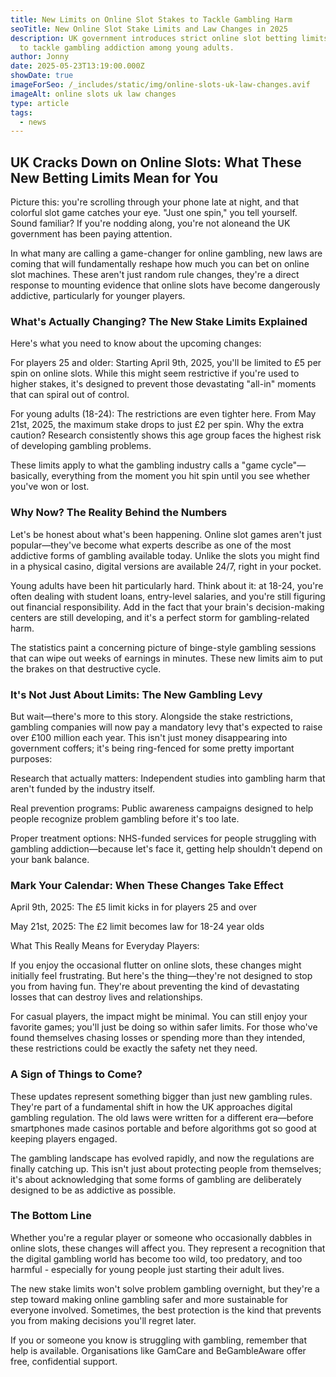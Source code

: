 ```yaml
---
title: New Limits on Online Slot Stakes to Tackle Gambling Harm
seoTitle: New Online Slot Stake Limits and Law Changes in 2025
description: UK government introduces strict online slot betting limits in 2025
  to tackle gambling addiction among young adults.
author: Jonny
date: 2025-05-23T13:19:00.000Z
showDate: true
imageForSeo: /_includes/static/img/online-slots-uk-law-changes.avif
imageAlt: online slots uk law changes
type: article
tags:
  - news
---
```

## UK Cracks Down on Online Slots: What These New Betting Limits Mean for You

Picture this: you're scrolling through your phone late at night, and that colorful slot game catches your eye. "Just one spin," you tell yourself. Sound familiar? If you're nodding along, you're not aloneand the UK government has been paying attention.

In what many are calling a game-changer for online gambling, new laws are coming that will fundamentally reshape how much you can bet on online slot machines. These aren't just random rule changes, they're a direct response to mounting evidence that online slots have become dangerously addictive, particularly for younger players.

### What's Actually Changing? The New Stake Limits Explained

Here's what you need to know about the upcoming changes:

For players 25 and older: Starting April 9th, 2025, you'll be limited to £5 per spin on online slots. While this might seem restrictive if you're used to higher stakes, it's designed to prevent those devastating "all-in" moments that can spiral out of control.

For young adults (18-24): The restrictions are even tighter here. From May 21st, 2025, the maximum stake drops to just £2 per spin. Why the extra caution? Research consistently shows this age group faces the highest risk of developing gambling problems.

These limits apply to what the gambling industry calls a "game cycle"—basically, everything from the moment you hit spin until you see whether you've won or lost.

### Why Now? The Reality Behind the Numbers

Let's be honest about what's been happening. Online slot games aren't just popular—they've become what experts describe as one of the most addictive forms of gambling available today. Unlike the slots you might find in a physical casino, digital versions are available 24/7, right in your pocket.

Young adults have been hit particularly hard. Think about it: at 18-24, you're often dealing with student loans, entry-level salaries, and you're still figuring out financial responsibility. Add in the fact that your brain's decision-making centers are still developing, and it's a perfect storm for gambling-related harm.

The statistics paint a concerning picture of binge-style gambling sessions that can wipe out weeks of earnings in minutes. These new limits aim to put the brakes on that destructive cycle.

### It's Not Just About Limits: The New Gambling Levy

But wait—there's more to this story. Alongside the stake restrictions, gambling companies will now pay a mandatory levy that's expected to raise over £100 million each year. This isn't just money disappearing into government coffers; it's being ring-fenced for some pretty important purposes:

Research that actually matters: Independent studies into gambling harm that aren't funded by the industry itself.

Real prevention programs: Public awareness campaigns designed to help people recognize problem gambling before it's too late.

Proper treatment options: NHS-funded services for people struggling with gambling addiction—because let's face it, getting help shouldn't depend on your bank balance.

### Mark Your Calendar: When These Changes Take Effect

April 9th, 2025: The £5 limit kicks in for players 25 and over

May 21st, 2025: The £2 limit becomes law for 18-24 year olds

What This Really Means for Everyday Players:

If you enjoy the occasional flutter on online slots, these changes might initially feel frustrating. But here's the thing—they're not designed to stop you from having fun. They're about preventing the kind of devastating losses that can destroy lives and relationships.

For casual players, the impact might be minimal. You can still enjoy your favorite games; you'll just be doing so within safer limits. For those who've found themselves chasing losses or spending more than they intended, these restrictions could be exactly the safety net they need.

### A Sign of Things to Come?

These updates represent something bigger than just new gambling rules. They're part of a fundamental shift in how the UK approaches digital gambling regulation. The old laws were written for a different era—before smartphones made casinos portable and before algorithms got so good at keeping players engaged.

The gambling landscape has evolved rapidly, and now the regulations are finally catching up. This isn't just about protecting people from themselves; it's about acknowledging that some forms of gambling are deliberately designed to be as addictive as possible.

### The Bottom Line

Whether you're a regular player or someone who occasionally dabbles in online slots, these changes will affect you. They represent a recognition that the digital gambling world has become too wild, too predatory, and too harmful - especially for young people just starting their adult lives.

The new stake limits won't solve problem gambling overnight, but they're a step toward making online gambling safer and more sustainable for everyone involved. Sometimes, the best protection is the kind that prevents you from making decisions you'll regret later.

If you or someone you know is struggling with gambling, remember that help is available. Organisations like GamCare and BeGambleAware offer free, confidential support.
